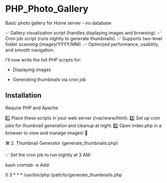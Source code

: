 # PHP_Photo_Gallery
Basic photo gallery for Home server - no database

✅ Gallery visualization script (handles displaying images and browsing). 
✅ Cron job script (runs nightly to generate thumbnails). 
✅ Supports two-level folder scanning (images/YYYY/MM). 
✅ Optimized performance, usability, and smooth navigation.

I'll now write the full PHP scripts for:

- Displaying images

- Generating thumbnails via cron job

## Installation

Require PHP and Apache

1️⃣ Place these scripts in your web server (/var/www/html).
2️⃣ Set up cron jobs for thumbnail generation and cleanup at night.
3️⃣ Open index.php in a browser to view and manage images! 🎉

🛠 2. Thumbnail Generator (generate_thumbnails.php)

✅ Set the cron job to run nightly at 3 AM:

bash
crontab -e
Add:

0 3 * * * /usr/bin/php /path/to/generate_thumbnails.php
